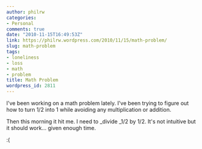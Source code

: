 ```yaml
---
author: philrw
categories:
- Personal
comments: true
date: "2010-11-15T16:49:53Z"
link: https://philrw.wordpress.com/2010/11/15/math-problem/
slug: math-problem
tags:
- loneliness
- loss
- math
- problem
title: Math Problem
wordpress_id: 2811
---
```


I've been working on a math problem lately. I've been trying to figure out how to turn 1/2 into 1 while avoiding any multiplication or addition.

Then this morning it hit me. I need to _divide _1/2 by 1/2. It's not intuitive but it should work... given enough time.

:(

